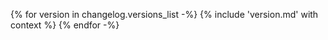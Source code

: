{% for version in changelog.versions_list -%}
{% include 'version.md' with context %}
{% endfor -%}
